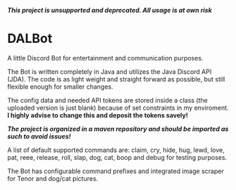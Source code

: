 _**This project is unsupported and deprecated. All usage is at own risk**_


# DALBot
A little Discord Bot for entertainment and communication purposes.

The Bot is written completely in Java and utilizes the Java Discord API (JDA).
The code is as light weight and straight forward as possible, but still flexible enough for smaller changes.

The config data and needed API tokens are stored inside a class (the uploaded version is just blank) because of set constraints in my enviroment.
 **I highly advise to change this and deposit the tokens savely!**

_**The project is organized in a maven repository and should be imported as such to avoid issues!**_

A list of default supported commands are:
claim, cry, hide, hug, lewd, love, pat, reee, release, roll, slap, dog, cat, boop and debug for testing purposes.

The Bot has configurable command prefixes and integrated image scraper for Tenor and dog/cat pictures.
